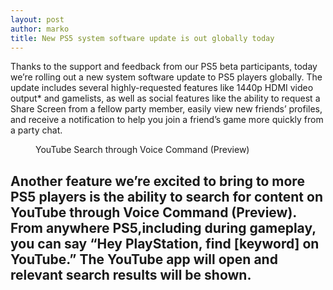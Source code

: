 ```yaml
---
layout: post
author: marko
title: New PS5 system software update is out globally today
---
```


Thanks to the support and feedback from our PS5 beta participants, today we’re rolling out a new system software update to PS5 players globally. The update includes several highly-requested features like 1440p HDMI video output\* and gamelists, as well as social features like the ability to request a Share Screen from a fellow party member, easily view new friends’ profiles, and receive a notification to help you join a friend’s game more quickly from a party chat.

<div class="mt-8">
      <figure><img
          src="https://pisces.bbystatic.com/image2/BestBuy_US/images/products/6523/6523169_sd.jpg"
          alt="">
        <figcaption class="text-xl mt-8 font-bold">YouTube Search through Voice Command (Preview)</figcaption>
      </figure>
      <h2 class="mt-2">Another feature we’re excited to bring to more PS5 players is the ability to search for content on YouTube through Voice Command (Preview). From anywhere PS5,including during gameplay, you can say “Hey PlayStation, find [keyword] on YouTube.” The YouTube app will open and relevant search results will be shown.</h2>
</div>
